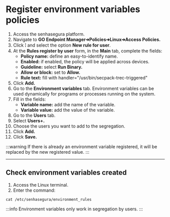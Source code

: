 # Register environment variables policies

1. Access the senhasegura platform.
2. Navigate to **GO Endpoint Manager➔Policies➔Linux➔Access Policies.**
3. Click **⁝** and select the option **New rule for user**.
4. At the **Rules register by user** form, in the **Main** tab, complete the fields:
    * **Policy name:** define an easy-to-identify name. 
    * **Enabled:** if enabled, the policy will be applied across devices.
    * **Guideline:** select **Run Binary.**
    * **Allow or block:** set to **Allow.**
    * **Rule text:** fill with handler="/usr/bin/secpack-trec-triggered"
5. Click **Add.**
6. Go to the **Environment variables** tab. Environment variables can be used dynamically for programs or processes running on the system.
7. Fill in the fields:
    * **Variable name:** add the name of the variable.
    * **Variable value:** add the value of the variable.
8. Go to the **Users** tab.
9. Select **Users+.**
10. Choose the users you want to add to the segregation.
11. Click **Add.**
12. Click **Save.**


:::warning
If there is already an environment variable registered, it will be replaced by the new registered value.
:::

* * *

## Check environment variables created

1. Access the Linux terminal.
2. Enter the command: 

```shell
cat /etc/senhasegura/environment_rules
```

:::info
Environment variables only work in segregation by users.
:::